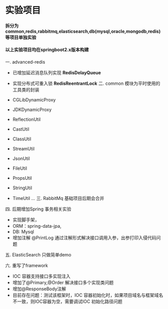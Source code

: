 # 实验项目
#### 拆分为common,redis,rabbitmq,elasticsearch,db(mysql,oracle,mongodb,redis)等项目单独实验
#### 以上实验项目均在springboot2.x版本构建
一. advanced-redis 
- 已增加延迟消息队列实现 **RedisDelayQueue**
- 实现分布式可重入锁 **RedisReentrantLock**
二. common 模块为平时使用的工具类的封装

 - CGLibDynamicProxy
 - JDKDynamicProxy
 - ReflectionUtil
 - CastUtil
 - ClassUtil
 - StreamUtil
 - JsonUtil
 - FileUtil
 - PropsUtil
 - StringUtil
 - TimeUtil
  ...
三. RabbitMq 基础项目后期会合并

四. 后期增加Spring 事务相关实验
- 实现脚手架，
 - ORM：spring-data-jpa,
 - DB: Mysql
 - 增加注解 @PrintLog 通过注解形式解决接口调用入参，出参打印入侵代码问题

五. ElasticSearch 只做简单demo

六. 重写了framework
 - IOC 容器支持接口多实现注入
 - 增加了@Primary,@Order 解决接口多个实现类问题
 - 增加@ResponseBody注解
 - 目前存在问题：测试该框架时，IOC 容器初始化时，如果项目域名与框架域名不一致，则IOC容器为空，需要调试IOC 初始化路径问题

